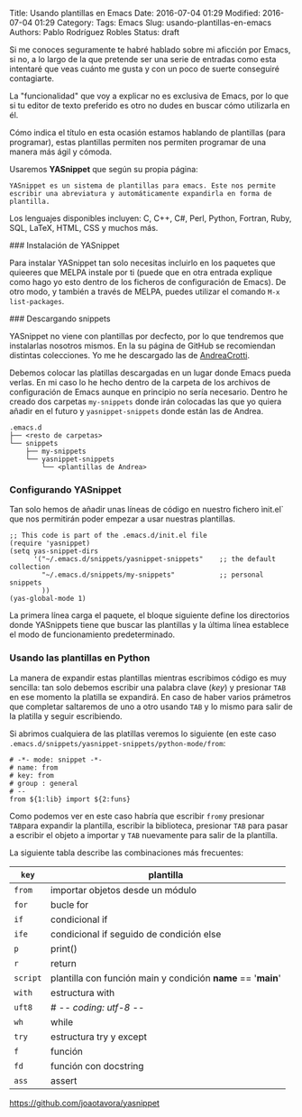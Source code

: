 Title: Usando plantillas en Emacs
Date: 2016-07-04 01:29
Modified: 2016-07-04 01:29
Category:
Tags: Emacs
Slug: usando-plantillas-en-emacs
Authors: Pablo Rodríguez Robles
Status: draft


Si me conoces seguramente te habré hablado sobre mi aficción por Emacs, si no, a lo largo de la que pretende ser una serie de entradas como esta intentaré que veas cuánto me gusta y con un poco de suerte conseguiré contagiarte.

La "funcionalidad" que voy a explicar no es exclusiva de Emacs, por lo que si tu editor de texto preferido es otro no dudes en buscar cómo utilizarla en él.

Cómo indica el título en esta ocasión estamos hablando de plantillas (para programar), estas plantillas permiten nos permiten programar de una manera más ágil y cómoda.

Usaremos **YASnippet** que según su propia página:

    YASnippet es un sistema de plantillas para emacs. Este nos permite escribir una abreviatura y automáticamente expandirla en forma de plantilla.

Los lenguajes disponibles incluyen: C, C++, C#, Perl, Python, Fortran, Ruby, SQL, LaTeX, HTML, CSS y muchos más.

### Instalación de YASnippet

Para instalar YASnippet tan solo necesitas incluirlo en los paquetes que quieeres que MELPA instale por ti (puede que en otra entrada explique como hago yo esto dentro de los ficheros de configuración de Emacs). De otro modo, y también a través de MELPA, puedes utilizar el comando `M-x list-packages`.

### Descargando snippets

YASnippet no viene con plantillas por decfecto, por lo que tendremos que instalarlas nosotros mismos. En la su página de GitHub se recomiendan distintas colecciones. Yo me he descargado las de [AndreaCrotti](https://github.com/AndreaCrotti/yasnippet-snippets).

Debemos colocar las platillas descargadas en un lugar donde Emacs pueda verlas. En mi caso lo he hecho dentro de la carpeta de los archivos de configuración de Emacs aunque en principio no sería necesario. Dentro he creado dos carpetas `my-snippets` donde irán colocadas las que yo quiera añadir en el futuro y `yasnippet-snippets` donde están las de Andrea.

```text
.emacs.d
├── <resto de carpetas>
└── snippets
    ├── my-snippets
    └── yasnippet-snippets
        └── <plantillas de Andrea>
```

### Configurando YASnippet

Tan solo hemos de añadir unas líneas de código en nuestro fichero ìnit.el` que nos permitirán poder empezar a usar nuestras plantillas.

```elisp
;; This code is part of the .emacs.d/init.el file
(require 'yasnippet)
(setq yas-snippet-dirs
      '("~/.emacs.d/snippets/yasnippet-snippets"    ;; the default collection
        "~/.emacs.d/snippets/my-snippets"           ;; personal snippets
        ))
(yas-global-mode 1)
```

La primera línea carga el paquete, el bloque siguiente define los directorios donde YASnippets tiene que buscar las plantillas y la última línea establece el modo de funcionamiento predeterminado.

### Usando las plantillas en Python

La manera de expandir estas plantillas mientras escribimos código es muy sencilla: tan solo debemos escribir una palabra clave (*key*) y presionar `TAB` en ese momento la platilla se expandirá. En caso de haber varios prámetros que completar saltaremos de uno a otro usando `TAB` y lo mismo para salir de la platilla y seguir escribiendo.

Si abrimos cualquiera de las platillas veremos lo siguiente (en este caso `.emacs.d/snippets/yasnippet-snippets/python-mode/from`:

```text
# -*- mode: snippet -*-
# name: from
# key: from
# group : general
# --
from ${1:lib} import ${2:funs}
```

Como podemos ver en este caso habría que escribir `from`y presionar `TAB`para expandir la plantilla, escribir la biblioteca, presionar `TAB` para pasar a escribir el objeto a importar y `TAB` nuevamente para salir de la plantilla.

La siguiente tabla describe las combinaciones más frecuentes:

| `key`    | plantilla                                                     |
|----------|---------------------------------------------------------------|
| `from`   | importar objetos desde un módulo                              |
| `for`    | bucle for                                                     |
| `if`     | condicional if                                                |
| `ife`    | condicional if seguido de condición else                      |
| `p`      | print()                                                       |
| `r`      | return                                                        |
| `script` | plantilla con función main y condición __name__ == '__main__' |
| `with`   | estructura with                                               |
| `uft8`   | # -*- coding: utf-8 -*-                                       |
| `wh`     | while                                                         |
| `try`    | estructura try y except                                       |
| `f`      | función                                                       |
| `fd`     | función con docstring                                         |
| `ass`    | assert                                                        |

https://github.com/joaotavora/yasnippet





